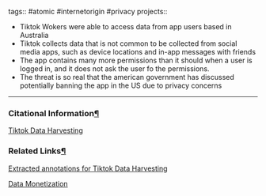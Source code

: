 tags:: #atomic  #internetorigin #privacy projects::[](https://natmeng.github.io/memx2/atomic/Tiktok_Data/)


- Tiktok Wokers were able to access data from app users based in Australia
- Tiktok collects data that is not common to be collected from social media apps, such as device locations and in-app messages with friends
- The app contains many more permissions than it should when a user is logged in, and it does not ask the user fo the permissions.
- The threat is so real that the american government has discussed potentially banning the app in the US due to privacy concerns

---

### Citational Information[¶](https://natmeng.github.io/memx2/sources/Tiktok_Data/#citational-information "Permanent link")

[Tiktok Data Harvesting](https://natmeng.github.io/memx2/sources/Tiktok_Data/) 

### Related Links[¶](https://natmeng.github.io/memx2/atomic/Tiktok_Data/#related-links "Permanent link")
[Extracted annotations for Tiktok Data Harvesting](https://natmeng.github.io/memx2/annotations/Tiktok_Data/) 

[Data Monetization](https://natmeng.github.io/memx2/sources/Data_Selling/)
